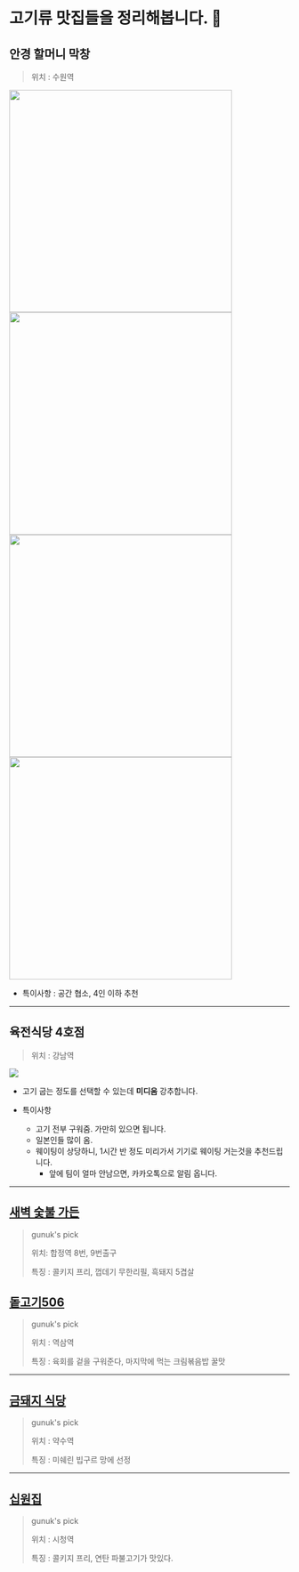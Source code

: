 # 고기류 맛집들을 정리해봅니다. :meat_on_bone:

## 안경 할머니 막창
> 위치 : 수원역

<img src = "https://img1.daumcdn.net/thumb/R1280x0/?scode=mtistory2&fname=https%3A%2F%2Fblog.kakaocdn.net%2Fdn%2FHEqRB%2FbtqH7bUsaHD%2F1sTEzQAltqjOWJpWGmKsQk%2Fimg.jpg" width="400px">

<img src = "https://img1.daumcdn.net/thumb/R1280x0/?scode=mtistory2&fname=https%3A%2F%2Fblog.kakaocdn.net%2Fdn%2FbpjySF%2FbtqH7aVwohR%2FzM7oDksuvA1ae77A3dOM2k%2Fimg.jpg" width="400px">

<img src = "https://img1.daumcdn.net/thumb/R1280x0/?scode=mtistory2&fname=https%3A%2F%2Fblog.kakaocdn.net%2Fdn%2FbzFG3Z%2FbtqImdbBz9L%2FhOROfJhOKzDKcXCAYO2dnK%2Fimg.jpg" width="400px">

<img src = "https://img1.daumcdn.net/thumb/R1280x0/?scode=mtistory2&fname=https%3A%2F%2Fblog.kakaocdn.net%2Fdn%2FbgtrIV%2FbtqIl73oAiz%2F31wA9W6kiPktbdddf4Bv90%2Fimg.jpg" width="400px">

* 특이사항 : 공간 협소, 4인 이하 추천


---

## 육전식당 4호점
> 위치 : 강남역

![](https://t1.daumcdn.net/cfile/tistory/996585485B90C65533)
* 고기 굽는 정도를 선택할 수 있는데 **미디움** 강추합니다.

* 특이사항
  * 고기 전부 구워줌. 가만히 있으면 됩니다.
  * 일본인들 많이 옴.
  * 웨이팅이 상당하니, 1시간 반 정도 미리가서 기기로 웨이팅 거는것을 추천드립니다.
    * 앞에 팀이 얼마 안남으면, 카카오톡으로 알림 옵니다.

---

## [새벽 숯불 가든](https://map.naver.com/v5/entry/place/38016085?c=14127621.1181825,4516103.1575639,15,0,0,0,dh&placePath=%3Fentry=plt)

> gunuk's pick
>
> 위치: 합정역 8번, 9번출구
>
> 특징 : 콜키지 프리, 껍데기 무한리필, 흑돼지 5겹살

## [돝고기506](https://map.naver.com/v5/entry/place/1087970189?placePath=%2Freview%2Fvisitor&c=14141122.5396708,4508873.3961288,15,0,0,0,dh)

> gunuk's pick
>
> 위치 : 역삼역
>
> 특징 : 육회를 겉을 구워준다, 마지막에 먹는 크림볶음밥 꿀맛

---

## [금돼지 식당](https://map.naver.com/v5/entry/place/37869877?c=14138877.512753163,4517045.51345188,15,0,0,0,dh&placePath=%3Fentry=plt)

> gunuk's pick
> 
> 위치 : 약수역
>
> 특징 : 미쉐린 빕구르 망에 선정

---

## [십원집](https://map.naver.com/v5/entry/place/13587483?c=14134890.861225236,4517938.807739029,15,0,0,0,dh&placePath=%3Fentry=plt)

>gunuk's pick
>
> 위치 : 시청역
>
> 특징 : 콜키지 프리, 연탄 파불고기가 맛있다.
